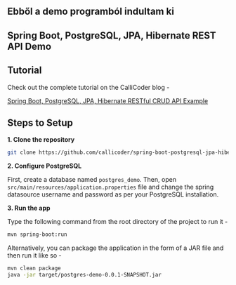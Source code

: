 
## Ebből a demo programból indultam ki
## Spring Boot, PostgreSQL, JPA, Hibernate REST API Demo

## Tutorial

Check out the complete tutorial on the CalliCoder blog -

[Spring Boot, PostgreSQL, JPA, Hibernate RESTful CRUD API Example](https://www.callicoder.com/spring-boot-jpa-hibernate-postgresql-restful-crud-api-example/)

## Steps to Setup

**1. Clone the repository**

```bash
git clone https://github.com/callicoder/spring-boot-postgresql-jpa-hibernate-rest-api-demo.git
```

**2. Configure PostgreSQL**

First, create a database named `postgres_demo`. Then, open `src/main/resources/application.properties` file and change the spring datasource username and password as per your PostgreSQL installation.

**3. Run the app**

Type the following command from the root directory of the project to run it -

```bash
mvn spring-boot:run
```

Alternatively, you can package the application in the form of a JAR file and then run it like so -

```bash
mvn clean package
java -jar target/postgres-demo-0.0.1-SNAPSHOT.jar
```